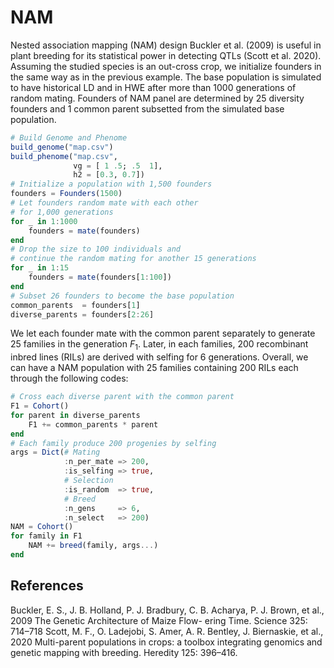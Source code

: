 # NAM
Nested association mapping (NAM) design  Buckler et al. (2009) is useful in plant breeding for its statistical power in detecting QTLs (Scott et al. 2020). Assuming the studied species is an out-cross crop, we initialize founders in the same way as in the previous example. The base population is simulated to have historical LD and in HWE after more than 1000 generations of random mating. Founders of NAM panel are determined by 25 diversity founders and 1 common parent subsetted from the simulated base population.
```julia
# Build Genome and Phenome
build_genome("map.csv")
build_phenome("map.csv",
              vg = [ 1 .5; .5  1],
              h2 = [0.3, 0.7])
# Initialize a population with 1,500 founders
founders = Founders(1500)
# Let founders random mate with each other
# for 1,000 generations 
for _ in 1:1000
    founders = mate(founders)
end
# Drop the size to 100 individuals and
# continue the random mating for another 15 generations
for _ in 1:15
    founders = mate(founders[1:100])
end
# Subset 26 founders to become the base population
common_parents  = founders[1]
diverse_parents = founders[2:26]
```

We let each founder mate with the common parent separately to generate 25 families in the generation $F_1$. Later, in each families, 200 recombinant inbred lines (RILs) are derived with selfing for 6 generations. Overall, we can have a NAM population with 25 families containing 200 RILs each through the following codes:
```julia
# Cross each diverse parent with the common parent
F1 = Cohort()
for parent in diverse_parents
    F1 += common_parents * parent
end
# Each family produce 200 progenies by selfing
args = Dict(# Mating
            :n_per_mate => 200,
            :is_selfing => true,
            # Selection
            :is_random  => true,
            # Breed
            :n_gens     => 6,
            :n_select   => 200)
NAM = Cohort()
for family in F1
    NAM += breed(family, args...)
end
```

## References
Buckler, E. S., J. B. Holland, P. J. Bradbury, C. B. Acharya, P. J. Brown, et al., 2009 The Genetic Architecture of Maize Flow- ering Time. Science 325: 714–718
Scott, M. F., O. Ladejobi, S. Amer, A. R. Bentley, J. Biernaskie, et al., 2020 Multi-parent populations in crops: a toolbox integrating genomics and genetic mapping with breeding. Heredity 125: 396–416.
